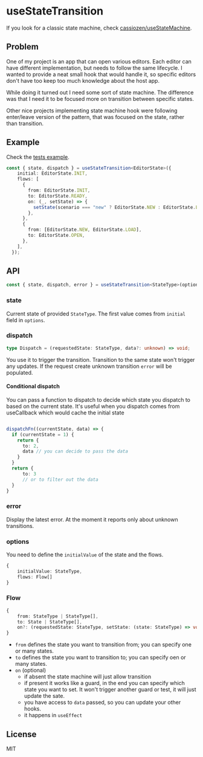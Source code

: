 # useStateTransition

If you look for a classic state machine, check [cassiozen/useStateMachine](https://github.com/cassiozen/useStateMachine).

## Problem

One of my project is an app that can open various editors. Each editor can have different implementation, but needs to follow the same lifecycle. I wanted to provide a neat small hook that would handle it, so specific editors don't have too keep too much knowledge about the host app.

While doing it turned out I need some sort of state machine. The difference was that I need it to be focused more on transition between specific states.

Other nice projects implementing state machine hook were following enter/leave version of the pattern, that was focused on the state, rather than transition.

## Example

Check the [tests example](./src/__tests__/example/useEditor.tsx).

```ts
const { state, dispatch } = useStateTransition<EditorState>({
    initial: EditorState.INIT,
    flows: [
      {
        from: EditorState.INIT,
        to: EditorState.READY,
        on: (_, setState) => {
          setState(scenario === "new" ? EditorState.NEW : EditorState.LOAD);
        },
      },
      {
        from: [EditorState.NEW, EditorState.LOAD],
        to: EditorState.OPEN,
      },
    ],
  });
```

## API

```ts
const { state, dispatch, error } = useStateTransition<StateType>(options)
```

### state

Current state of provided `StateType`. The first value comes from `initial` field in `options`.

### dispatch

```ts
type Dispatch = (requestedState: StateType, data?: unknown) => void;
```

You use it to trigger the transition. Transition to the same state won't trigger any updates. If the request create unknown transition `error` will be populated.

#### Conditional dispatch

You can pass a function to dispatch to decide which state you dispatch to based on the current state. It's useful when you dispatch comes from useCallback which would cache the initial state

```ts

dispatchFn((currentState, data) => {
  if (currentState = 1) {
    return {
      to: 2,
      data // you can decide to pass the data
    }
  }
  return {
      to: 3
      // or to filter out the data
  }
}

```

### error

Display the latest error. At the moment it reports only about unknown transitions.

### options

You need to define the `initialValue` of the state and the flows.

```ts
{
    initialValue: StateType,
    flows: Flow[]
}
```

### Flow

```ts
{
    from: StateType | StateType[],
    to: State | StateType[],
    on?: (requestedState: StateType, setState: (state: StateType) => void, data?: unknown) => void;
}
```

 * `from` defines the state you want to transition from; you can specify one or many states.
 * `to` defines the state you want to transition to; you can specify oen or many states.
 * `on` (optional)
    * if absent the state machine will just allow transition
    * if present it works like a guard, in the end you can specify which state you want to set. It won't trigger another guard or test, it will just update the sate.
    * you have access to `data` passed, so you can update your other hooks.
    * it happens in `useEffect`

## License

MIT